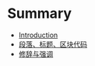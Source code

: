 # Summary

* [Introduction](README.md)
* [段落、标题、区块代码](duan-luo-3001-biao-ti-3001-qu-kuai-dai-ma.md)
* [修辞与强调](xiu-ci-yu-qiang-diao.md)

